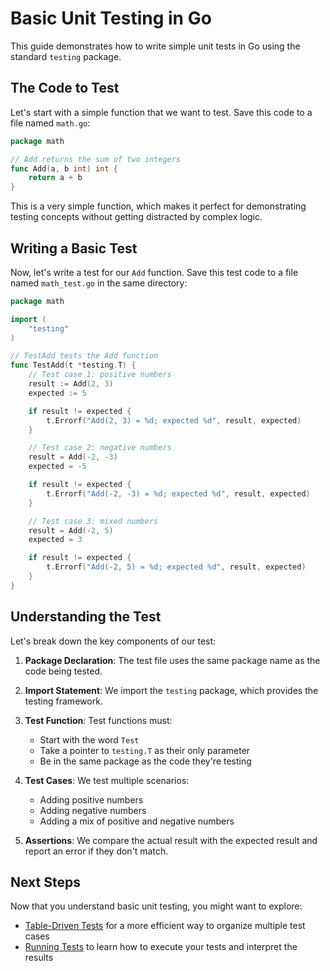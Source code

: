 # Basic Unit Testing in Go

This guide demonstrates how to write simple unit tests in Go using the standard `testing` package.

## The Code to Test

Let's start with a simple function that we want to test. Save this code to a file named `math.go`:

```go
package math

// Add returns the sum of two integers
func Add(a, b int) int {
	return a + b
}
```

This is a very simple function, which makes it perfect for demonstrating testing concepts without getting distracted by
complex logic.

## Writing a Basic Test

Now, let's write a test for our `Add` function. Save this test code to a file named `math_test.go` in the same
directory:

```go
package math

import (
	"testing"
)

// TestAdd tests the Add function
func TestAdd(t *testing.T) {
	// Test case 1: positive numbers
	result := Add(2, 3)
	expected := 5

	if result != expected {
		t.Errorf("Add(2, 3) = %d; expected %d", result, expected)
	}

	// Test case 2: negative numbers
	result = Add(-2, -3)
	expected = -5

	if result != expected {
		t.Errorf("Add(-2, -3) = %d; expected %d", result, expected)
	}

	// Test case 3: mixed numbers
	result = Add(-2, 5)
	expected = 3

	if result != expected {
		t.Errorf("Add(-2, 5) = %d; expected %d", result, expected)
	}
}
```

## Understanding the Test

Let's break down the key components of our test:

1. **Package Declaration**: The test file uses the same package name as the code being tested.

2. **Import Statement**: We import the `testing` package, which provides the testing framework.

3. **Test Function**: Test functions must:
    - Start with the word `Test`
    - Take a pointer to `testing.T` as their only parameter
    - Be in the same package as the code they're testing

4. **Test Cases**: We test multiple scenarios:
    - Adding positive numbers
    - Adding negative numbers
    - Adding a mix of positive and negative numbers

5. **Assertions**: We compare the actual result with the expected result and report an error if they don't match.

## Next Steps

Now that you understand basic unit testing, you might want to explore:

- [Table-Driven Tests](table-driven-tests.md) for a more efficient way to organize multiple test cases
- [Running Tests](running-tests.md) to learn how to execute your tests and interpret the results